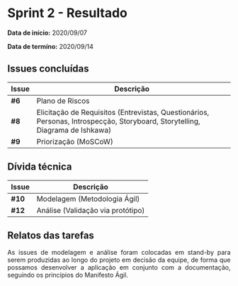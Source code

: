 # Sprint 2 - Resultado

**Data de início:** 2020/09/07

**Data de termíno:** 2020/09/14

## Issues concluídas

|Issue|Descrição|
|-----|---------|
|**#6**|Plano de Riscos|
|**#8**|Elicitação de Requisitos (Entrevistas, Questionários, Personas, Introspecção, Storyboard, Storytelling, Diagrama de Ishkawa)|
|**#9**|Priorização (MoSCoW)|

## Dívida técnica

|Issue|Descrição|
|-----|---------|
|**#10**|Modelagem (Metodologia Ágil)|
|**#12**|Análise (Validação via protótipo)|

## Relatos das tarefas

<p align="justify">As issues de modelagem e análise foram colocadas em stand-by para serem produzidas ao longo do projeto em decisão da equipe, de forma que possamos desenvolver a aplicação em conjunto com a documentação, seguindo os princípios do Manifesto Ágil.</p>